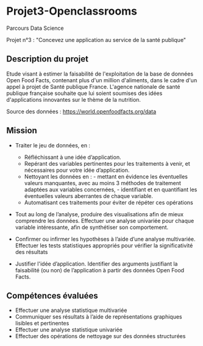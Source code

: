 # Projet3-Openclassrooms
Parcours Data Science

Projet n°3 : "Concevez une application au service de la santé publique"

## Description du projet 

Etude visant à estimer la faisabilité de l'exploitation de la base de données Open Food Facts, contenant plus d'un million d'aliments, dans le cadre d'un appel à projet de Santé publique France. L'agence nationale de santé publique française souhaite que lui soient soumises des idées d'applications innovantes sur le thème de la nutrition.

Source des données : https://world.openfoodfacts.org/data

## Mission

* Traiter le jeu de données, en :
    - Réfléchissant à une idée d’application.
    - Repérant des variables pertinentes pour les traitements à venir, et nécessaires pour votre idée d’application.
    - Nettoyant les données en :
          - mettant en évidence les éventuelles valeurs manquantes, avec au moins 3 méthodes de traitement adaptées aux variables concernées,
          - identifiant et en quantifiant les éventuelles valeurs aberrantes de chaque variable.
    - Automatisant ces traitements pour éviter de répéter ces opérations

* Tout au long de l’analyse, produire des visualisations afin de mieux comprendre les données. Effectuer une analyse univariée pour chaque variable intéressante, afin de synthétiser son comportement.
* Confirmer ou infirmer les hypothèses à l’aide d’une analyse multivariée. Effectuer les tests statistiques appropriés pour vérifier la significativité des résultats
* Justifier l'idée d’application. Identifier des arguments justifiant la faisabilité (ou non) de l’application à partir des données Open Food Facts.

## Compétences évaluées

* Effectuer une analyse statistique multivariée
* Communiquer ses résultats à l’aide de représentations graphiques lisibles et pertinentes
* Effectuer une analyse statistique univariée
* Effectuer des opérations de nettoyage sur des données structurées
